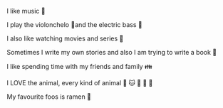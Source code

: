 I like music 🎵

I play the violonchelo 🎻and the electric bass 🎸

I also like watching movies and series 🎥

Sometimes I write my own stories and also I am trying to write a book 📖

I like spending time with my friends and family 👪

I LOVE the animal, every kind of animal 🐶 🐱 🐯 🦈 🐡

My favourite foos is ramen 🍜
